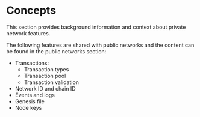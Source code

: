 # Concepts

This section provides background information and context about private network features.

The following features are shared with public networks and the content can be found in the public networks section:

* Transactions:
  * Transaction types
  * Transaction pool
  * Transaction validation
* Network ID and chain ID
* Events and logs
* Genesis file
* Node keys
